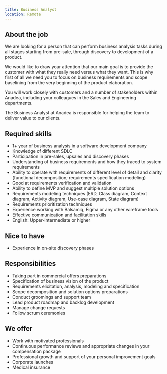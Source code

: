 ```yaml
---
title: Business Analyst
location: Remote
---
```

## **About the job**

We are looking for a person that can perform business analysis tasks during all stages starting from pre-sale, through discovery to development of a product.

We would like to draw your attention that our main goal is to provide the customer with what they really need versus what they want. This is why first of all we need you to focus on business requirements and scope baselining from the very beginning of the product elaboration.

You will work closely with customers and a number of stakeholders within Anadea, including your colleagues in the Sales and Engineering departments.

The Business Analyst at Anadea is responsible for helping the team to deliver value to our clients.



## **Required skills**

* 1+ year of business analysis in a software development company
* Knowledge of different SDLC
* Participation in pre-sales, upsales and discovery phases
* Understanding of business requirements and how they traced to system requirements
* Ability to operate with requirements of different level of detail and clarity (functional decomposition; requirements specification modeling)
* Good at requirements verification and validation
* Ability to define MVP and suggest multiple solution options
* Requirements modeling techniques (ERD, Class diagram, Context diagram, Activity diagram, Use-case diagram, State diagram)
* Requirements prioritization techniques
* Experience working with Balsamiq, Figma or any other wireframe tools
* Effective communication and facilitation skills
* English: Upper-intermediate or higher



## **Nice to have**

* Experience in on-site discovery phases



## **Responsibilities**

* Taking part in commercial offers preparations
* Specification of business vision of the product
* Requirements elicitation, analysis, modeling and specification
* Scope decomposition and solution options preparations
* Conduct groomings and support team
* Lead product roadmap and backlog development
* Manage change requests 
* Follow scrum ceremonies



## **We offer**

* Work with motivated professionals
* Continuous performance reviews and appropriate changes in your compensation package
* Professional growth and support of your personal improvement goals
* Corporate launches
* Medical insurance